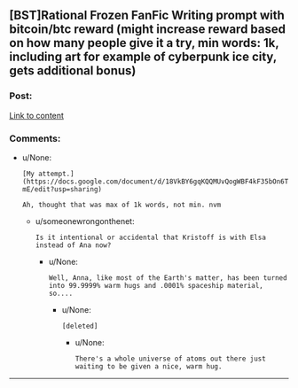 ## [BST]Rational Frozen FanFic Writing prompt with bitcoin/btc reward (might increase reward based on how many people give it a try, min words: 1k, including art for example of cyberpunk ice city, gets additional bonus)

### Post:

[Link to content](http://www.reddit.com/r/FanFiction/comments/24fjb0/writing_prompt_frozen_scifi_w_bitcoin_prize/)

### Comments:

- u/None:
  ```
  [My attempt.](https://docs.google.com/document/d/18VkBY6gqKQQMUvQogWBF4kF35bOn6TBr3tZ4xaW2-mE/edit?usp=sharing)

  Ah, thought that was max of 1k words, not min. nvm
  ```

  - u/someonewrongonthenet:
    ```
    Is it intentional or accidental that Kristoff is with Elsa instead of Ana now?
    ```

    - u/None:
      ```
      Well, Anna, like most of the Earth's matter, has been turned into 99.9999% warm hugs and .0001% spaceship material, so....
      ```

      - u/None:
        ```
        [deleted]
        ```

        - u/None:
          ```
          There's a whole universe of atoms out there just waiting to be given a nice, warm hug.
          ```

---

